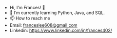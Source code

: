 - Hi, I’m Frances! 👋 
- 🌱 I’m currently learning Python, Java, and SQL.
- 📫 How to reach me 
- Email: franceslee608@gmail.com
- Linkedin: https://www.linkedin.com/in/frances402/

<!---
frances608/frances608 is a ✨ special ✨ repository because its `README.md` (this file) appears on your GitHub profile.
You can click the Preview link to take a look at your changes.
--->
